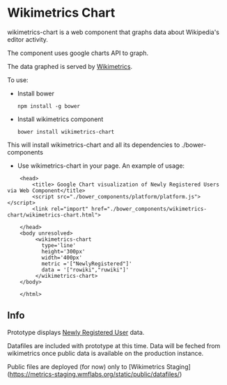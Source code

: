 Wikimetrics Chart
=================
wikimetrics-chart is a web component that graphs data about Wikipedia's editor activity. 

The component uses google charts API to graph. 

The data graphed is served by [Wikimetrics](https://metrics.wmflabs.org/).

To use:

* Install bower
    ```
    npm install -g bower
    ```

* Install wikimetrics component 
    ```
    bower install wikimetrics-chart
    ```

This will install wikimetrics-chart and all its dependencies to ./bower-components

* Use wikimetrics-chart in your page. An example of usage:
    
```
    <head> 
        <title> Google Chart visualization of Newly Registered Users via Web Component</title>
        <script src="./bower_components/platform/platform.js"></script>
        <link rel="import" href="./bower_components/wikimetrics-chart/wikimetrics-chart.html">
         
    </head>
    <body unresolved>
         <wikimetrics-chart
           type='line'
           height='300px'
           width='400px'
           metric ='["NewlyRegistered"]'
           data = '["rowiki","ruwiki"]'
         </wikimetrics-chart> 
    </body>

    </html>
```

Info
-----
Prototype displays [Newly Registered User](https://meta.wikimedia.org/wiki/Research:Newly_registered_user)
data.

Datafiles are included with prototype at this time. Data will be feched from wikimetrics once public
data is available on the production instance.

Public files are deployed (for now)
only to [Wikimetrics Staging] (https://metrics-staging.wmflabs.org/static/public/datafiles/)


